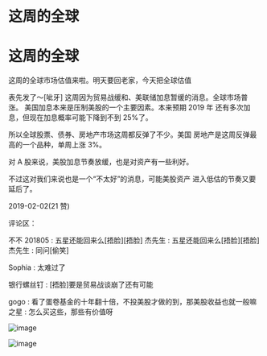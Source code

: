 # 这周的全球

# 这周的全球

这周的全球市场估值来啦。明天要回老家，今天把全球估值

表先发了～[呲牙] 这周因为贸易战缓和、美联储加息暂缓的消息。全球市场普 涨。 美国加息本来是压制美股的一个主要因素。本来预期 2019 年 还有多次加息，但现在加息概率可能下降到不到 25%了。

所以全球股票、债券、房地产市场这周都反弹了不少。美国 房地产是这周反弹最高的一个品种，单周上涨 3%。

对 A 股来说，美股加息节奏放缓，也是对资产有一些利好。

不过这对我们来说也是一个“不太好”的消息，可能美股资产 进入低估的节奏又要延后了。

2019-02-02(21 赞)

评论区：

不不 201805 : 五星还能回来么[捂脸][捂脸] 杰先生 : 五星还能回来么[捂脸][捂脸] 杰先生 : 同问[偷笑]

Sophia : 太难过了

银行螺丝钉 : [捂脸]要是贸易战谈崩了还有可能

gogo : 看了蛋卷基金的十年翻十倍，不投美股才做的到，那美股收益也就一般嘛 之星 : 怎么买这些，那些有价值呀

![image](img/Image_0012.png)

![image](img/Image_0022.png)